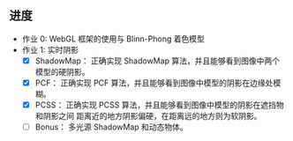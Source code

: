 ## 进度

- 作业 0: WebGL 框架的使用与 Blinn-Phong 着色模型
- 作业 1: 实时阴影
  - [x] ShadowMap：
    正确实现 ShadowMap 算法，并且能够看到图像中两个模型的硬阴影。
  - [x] PCF：
    正确实现 PCF 算法，并且能够看到图像中模型的阴影在边缘处模糊。
  - [x] PCSS：
    正确实现 PCSS 算法，并且能够看到图像中模型的阴影在遮挡物和阴影之间
    距离近的地方阴影偏硬，在距离远的地方则为软阴影。
  - [ ] Bonus：
    多光源 ShadowMap 和动态物体。